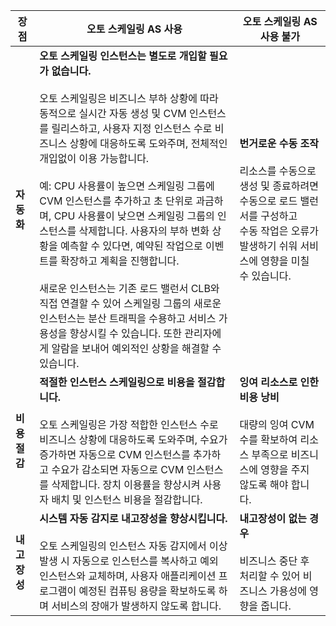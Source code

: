 | **장점** |**오토 스케일링 AS 사용** | **오토 스케일링 AS 사용 불가**|
| -------- | --------|-------- |
| **자동화** | **오토 스케일링 인스턴스는 별도로 개입할 필요가 없습니다.**<br><br>오토 스케일링은 비즈니스 부하 상황에 따라 동적으로 실시간 자동 생성 및 CVM 인스턴스를 릴리스하고, 사용자 지정 인스턴스 수로 비즈니스 상황에 대응하도록 도와주며, 전체적인 개입없이 이용 가능합니다. </br><br>예: CPU 사용률이 높으면 스케일링 그룹에 CVM 인스턴스를 추가하고 초 단위로 과금하며, CPU 사용률이 낮으면 스케일링 그룹의 인스턴스를 삭제합니다. 사용자의 부하 변화 상황을 예측할 수 있다면, 예약된 작업으로 이벤트를 확장하고 계획을 진행합니다.</br><br>새로운 인스턴스는 기존 로드 밸런서 CLB와 직접 연결할 수 있어 스케일링 그룹의 새로운 인스턴스는 분산 트래픽을 수용하고 서비스 가용성을 향상시킬 수 있습니다. 또한 관리자에게 알람을 보내어 예외적인 상황을 해결할 수 있습니다. </br>|**번거로운 수동 조작**<br><br>리소스를 수동으로 생성 및 종료하려면 수동으로 로드 밸런서를 구성하고 <br>수동 작업은 오류가 발생하기 쉬워 서비스에 영향을 미칠 수 있습니다. </br>|
| **비용 절감** | **적절한 인스턴스 스케일링으로 비용을 절감합니다.** <br><br>오토 스케일링은 가장 적합한 인스턴스 수로 비즈니스 상황에 대응하도록 도와주며, 수요가 증가하면 자동으로 CVM 인스턴스를 추가하고 수요가 감소되면 자동으로 CVM 인스턴스를 삭제합니다. 장치 이용률을 향상시켜 사용자 배치 및 인스턴스 비용을 절감합니다. </br>|**잉여 리소스로 인한 비용 낭비**<br><br>대량의 잉여 CVM 수를 확보하여 리소스 부족으로 비즈니스에 영향을 주지 않도록 해야 합니다.</br>|
| **내고장성** |**시스템 자동 감지로 내고장성을 향상시킵니다.**<br><br>오토 스케일링의 인스턴스 자동 감지에서 이상 발생 시 자동으로 인스턴스를 복사하고 예외 인스턴스와 교체하며, 사용자 애플리케이션 프로그램이 예정된 컴퓨팅 용량을 확보하도록 하며 서비스의 장애가 발생하지 않도록 합니다.</br>|**내고장성이 없는 경우**<br><br>비즈니스 중단 후 처리할 수 있어 비즈니스 가용성에 영향을 줍니다.</br>|
